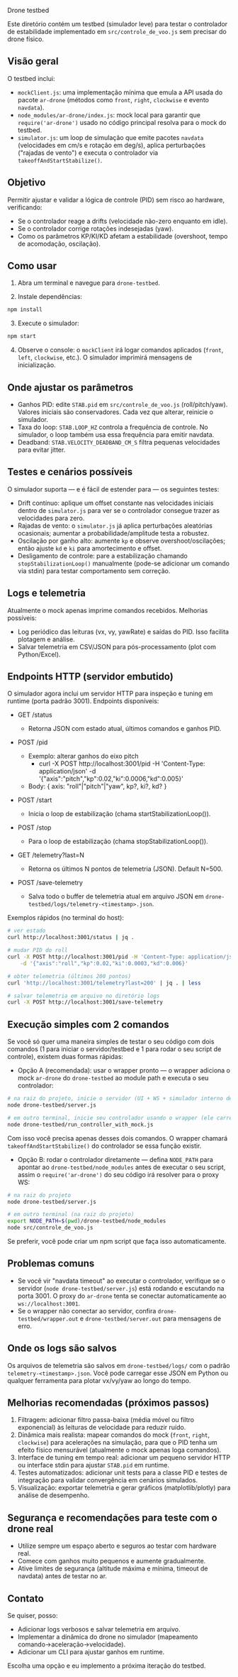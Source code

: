 Drone testbed

Este diretório contém um testbed (simulador leve) para testar o controlador de estabilidade implementado em `src/controle_de_voo.js` sem precisar do drone físico.

Visão geral
-----------

O testbed inclui:

- `mockClient.js`: uma implementação mínima que emula a API usada do pacote `ar-drone` (métodos como `front`, `right`, `clockwise` e evento `navdata`).
- `node_modules/ar-drone/index.js`: mock local para garantir que `require('ar-drone')` usado no código principal resolva para o mock do testbed.
- `simulator.js`: um loop de simulação que emite pacotes `navdata` (velocidades em cm/s e rotação em deg/s), aplica perturbações ("rajadas de vento") e executa o controlador via `takeoffAndStartStabilize()`.

Objetivo
--------

Permitir ajustar e validar a lógica de controle (PID) sem risco ao hardware, verificando:

- Se o controlador reage a drifts (velocidade não-zero enquanto em idle).
- Se o controlador corrige rotações indesejadas (yaw).
- Como os parâmetros KP/KI/KD afetam a estabilidade (overshoot, tempo de acomodação, oscilação).

Como usar
---------

1. Abra um terminal e navegue para `drone-testbed`.

2. Instale dependências:

```bash
npm install
```

3. Execute o simulador:

```bash
npm start
```

4. Observe o console: o `mockClient` irá logar comandos aplicados (`front`, `left`, `clockwise`, etc.). O simulador imprimirá mensagens de inicialização.

Onde ajustar os parâmetros
--------------------------

- Ganhos PID: edite `STAB.pid` em `src/controle_de_voo.js` (roll/pitch/yaw). Valores iniciais são conservadores. Cada vez que alterar, reinicie o simulador.
- Taxa do loop: `STAB.LOOP_HZ` controla a frequência de controle. No simulador, o loop também usa essa frequência para emitir navdata.
- Deadband: `STAB.VELOCITY_DEADBAND_CM_S` filtra pequenas velocidades para evitar jitter.

Testes e cenários possíveis
--------------------------

O simulador suporta — e é fácil de estender para — os seguintes testes:

- Drift contínuo: aplique um offset constante nas velocidades iniciais dentro de `simulator.js` para ver se o controlador consegue trazer as velocidades para zero.
- Rajadas de vento: o `simulator.js` já aplica perturbações aleatórias ocasionais; aumentar a probabilidade/amplitude testa a robustez.
- Oscilação por ganho alto: aumente `kp` e observe overshoot/oscilações; então ajuste `kd` e `ki` para amortecimento e offset.
- Desligamento de controle: pare a estabilização chamando `stopStabilizationLoop()` manualmente (pode-se adicionar um comando via stdin) para testar comportamento sem correção.

Logs e telemetria
------------------

Atualmente o mock apenas imprime comandos recebidos. Melhorias possíveis:

- Log periódico das leituras (vx, vy, yawRate) e saídas do PID. Isso facilita plotagem e análise.
- Salvar telemetria em CSV/JSON para pós-processamento (plot com Python/Excel).

Endpoints HTTP (servidor embutido)
--------------------------------

O simulador agora inclui um servidor HTTP para inspeção e tuning em runtime (porta padrão 3001). Endpoints disponíveis:

- GET /status
	- Retorna JSON com estado atual, últimos comandos e ganhos PID.

- POST /pid
	- Exemplo: alterar ganhos do eixo pitch
		- curl -X POST http://localhost:3001/pid -H 'Content-Type: application/json' -d '{"axis":"pitch","kp":0.02,"ki":0.0006,"kd":0.005}'
	- Body: { axis: "roll"|"pitch"|"yaw", kp?, ki?, kd? }

- POST /start
	- Inicia o loop de estabilização (chama startStabilizationLoop()).

- POST /stop
	- Para o loop de estabilização (chama stopStabilizationLoop()).

- GET /telemetry?last=N
	- Retorna os últimos N pontos de telemetria (JSON). Default N=500.

- POST /save-telemetry
	- Salva todo o buffer de telemetria atual em arquivo JSON em `drone-testbed/logs/telemetry-<timestamp>.json`.

Exemplos rápidos (no terminal do host):

```bash
# ver estado
curl http://localhost:3001/status | jq .

# mudar PID do roll
curl -X POST http://localhost:3001/pid -H 'Content-Type: application/json' \
	-d '{"axis":"roll","kp":0.02,"ki":0.0003,"kd":0.006}'

# obter telemetria (últimos 200 pontos)
curl 'http://localhost:3001/telemetry?last=200' | jq . | less

# salvar telemetria em arquivo no diretório logs
curl -X POST http://localhost:3001/save-telemetry
```

Execução simples com 2 comandos
--------------------------------

Se você só quer uma maneira simples de testar o seu código com dois comandos (1 para iniciar o servidor/testbed e 1 para rodar o seu script de controle), existem duas formas rápidas:

- Opção A (recomendada): usar o wrapper pronto — o wrapper adiciona o mock `ar-drone` do `drone-testbed` ao module path e executa o seu controlador:

```bash
# na raiz do projeto, inicie o servidor (UI + WS + simulador interno de fallback)
node drone-testbed/server.js

# em outro terminal, inicie seu controlador usando o wrapper (ele carrega o src/controle_de_voo.js do projeto pai)
node drone-testbed/run_controller_with_mock.js
```

Com isso você precisa apenas desses dois comandos. O wrapper chamará `takeoffAndStartStabilize()` do controlador se essa função existir.

- Opção B: rodar o controlador diretamente — defina `NODE_PATH` para apontar ao `drone-testbed/node_modules` antes de executar o seu script, assim o `require('ar-drone')` do seu código irá resolver para o proxy WS:

```bash
# na raiz do projeto
node drone-testbed/server.js

# em outro terminal (na raiz do projeto)
export NODE_PATH=$(pwd)/drone-testbed/node_modules
node src/controle_de_voo.js
```

Se preferir, você pode criar um npm script que faça isso automaticamente.

Problemas comuns
----------------
- Se você vir "navdata timeout" ao executar o controlador, verifique se o servidor (`node drone-testbed/server.js`) está rodando e escutando na porta 3001. O proxy do `ar-drone` tenta se conectar automaticamente ao `ws://localhost:3001`.
- Se o wrapper não conectar ao servidor, confira `drone-testbed/wrapper.out` e `drone-testbed/server.out` para mensagens de erro.


Onde os logs são salvos
-----------------------

Os arquivos de telemetria são salvos em `drone-testbed/logs/` com o padrão `telemetry-<timestamp>.json`. Você pode carregar esse JSON em Python ou qualquer ferramenta para plotar vx/vy/yaw ao longo do tempo.

Melhorias recomendadas (próximos passos)
--------------------------------------

1. Filtragem: adicionar filtro passa-baixa (média móvel ou filtro exponencial) às leituras de velocidade para reduzir ruído.
2. Dinâmica mais realista: mapear comandos do mock (`front`, `right`, `clockwise`) para acelerações na simulação, para que o PID tenha um efeito físico mensurável (atualmente o mock apenas loga comandos).
3. Interface de tuning em tempo real: adicionar um pequeno servidor HTTP ou interface stdin para ajustar `STAB.pid` em runtime.
4. Testes automatizados: adicionar unit tests para a classe PID e testes de integração para validar convergência em cenários simulados.
5. Visualização: exportar telemetria e gerar gráficos (matplotlib/plotly) para análise de desempenho.

Segurança e recomendações para teste com o drone real
----------------------------------------------------

- Utilize sempre um espaço aberto e seguros ao testar com hardware real.
- Comece com ganhos muito pequenos e aumente gradualmente.
- Ative limites de segurança (altitude máxima e mínima, timeout de navdata) antes de testar no ar.

Contato
-------

Se quiser, posso:

- Adicionar logs verbosos e salvar telemetria em arquivo.
- Implementar a dinâmica do drone no simulador (mapeamento comando→aceleração→velocidade).
- Adicionar um CLI para ajustar ganhos em runtime.

Escolha uma opção e eu implemento a próxima iteração do testbed.
